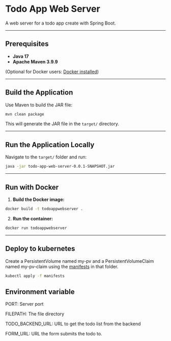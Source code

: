 # Todo App Web Server

A web server for a todo app create with Spring Boot.

---

## Prerequisites

* **Java 17**
* **Apache Maven 3.9.9**

(Optional for Docker users: [Docker installed](https://docs.docker.com/get-docker/))

---

## Build the Application

Use Maven to build the JAR file:

```bash
mvn clean package
```

This will generate the JAR file in the `target/` directory.

---

## Run the Application Locally

Navigate to the `target/` folder and run:

```bash
java -jar todo-app-web-server-0.0.1-SNAPSHOT.jar
```

---

## Run with Docker

1. **Build the Docker image:**

```bash
docker build -t todoappwebserver .
```

2. **Run the container:**

```bash
docker run todoappwebserver
```

---

## Deploy to kubernetes

Create a PersistentVolume named my-pv and a PersistentVolumeClaim named my-pv-claim using the [manifests](../../manifests) in that folder.

```bash
kubectl apply -f manifests
```

## Environment variable
PORT: Server port

FILEPATH: The file directory

TODO_BACKEND_URL: URL to get the todo list from the backend

FORM_URL: URL the form submits the todo to.

